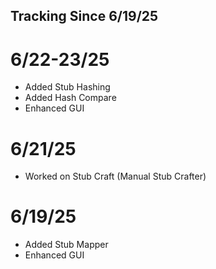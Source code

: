 ## Tracking Since 6/19/25

# 6/22-23/25
- Added Stub Hashing
- Added Hash Compare
- Enhanced GUI

# 6/21/25
- Worked on Stub Craft (Manual Stub Crafter)

# 6/19/25
- Added Stub Mapper
- Enhanced GUI
